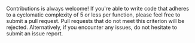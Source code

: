 Contributions is always welcome! If you're able to write code that adheres to a cyclomatic complexity of 5 or less per function, 
please feel free to submit a pull request. Pull requests that do not meet this criterion will be rejected.
Alternatively, if you encounter any issues, do not hesitate to submit an issue report.
